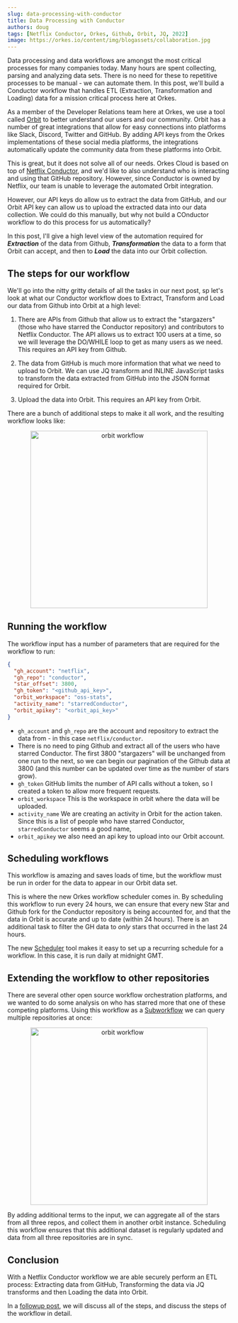 ```yaml
---
slug: data-processing-with-conductor
title: Data Processing with Conductor
authors: doug
tags: [Netflix Conductor, Orkes, Github, Orbit, JQ, 2022]
image: https://orkes.io/content/img/blogassets/collaboration.jpg
---
```


Data processing and data workflows are amongst the most critical processes for many companies today. Many hours are spent collecting, parsing and analyzing data sets. There is no need for these to repetitive processes to be manual - we can automate them. In this post, we'll build a Conductor workflow that handles ETL (Extraction, Transformation and Loading) data for a mission critical process here at Orkes.

As a member of the Developer Relations team here at Orkes, we use a tool called [Orbit](https://orbit.love) to better understand our users and our community. Orbit has a number of great integrations that allow for easy connections into platforms like Slack, Discord, Twitter and GitHub. By adding API keys from the Orkes implementations of these social media platforms, the integrations automatically update the community data from these platforms into Orbit.

This is great, but it does not solve all of our needs. Orkes Cloud is based on top of [Netflix Conductor](https://github.com/netflix/conductor), and we'd like to also understand who is interacting and using that GitHub repository. However, since Conductor is owned by Netflix, our team is unable to leverage the automated Orbit integration.

However, our API keys do allow us to extract the data from GitHub, and our Orbit API key can allow us to upload the extracted data into our data collection. We could do this manually, but why not build a COnductor workflow to do this process for us automatically?

In this post, I'll give a high level view of the automation required for **_Extraction_** of the data from Github, **_Transformation_** the data to a form that Orbit can accept, and then to **_Load_** the data into our Orbit collection.

<!-- truncate-->

## The steps for our workflow

We'll go into the nitty gritty details of all the tasks in our next post, sp let's look at what our Conductor workflow does to Extract, Transform and Load our data from Github into Orbit at a high level:

1. There are APIs from Github that allow us to extract the "stargazers" (those who have starred the Conductor repository) and contributors to Netflix Conductor. The API allows us to extract 100 users at a time, so we will leverage the DO/WHILE loop to get as many users as we need. This requires an API key from Github.

2. The data from GitHub is much more information that what we need to upload to Orbit. We can use JQ transform and INLINE JavaScript tasks to transform the data extracted from GitHub into the JSON format required for Orbit.

3. Upload the data into Orbit. This requires an API key from Orbit.

There are a bunch of additional steps to make it all work, and the resulting workflow looks like:

<p align="center"><img src="/content/img/blogassets/orbitworkflow.png" alt="orbit workflow" width="400" style={{paddingBottom: 40, paddingTop: 40}} /></p>

## Running the workflow

The workflow input has a number of parameters that are required for the workflow to run:

```json
{
  "gh_account": "netflix",
  "gh_repo": "conductor",
  "star_offset": 3800,
  "gh_token": "<github_api_key>",
  "orbit_workspace": "oss-stats",
  "activity_name": "starredConductor",
  "orbit_apikey": "<orbit_api_key>"
}
```

- `gh_account` and `gh_repo` are the account and repository to extract the data from - in this case `netflix/conductor`.
- There is no need to ping Github and extract all of the users who have starred Conductor. The first 3800 "stargazers" will be unchanged from one run to the next, so we can begin our pagination of the Github data at 3800 (and this number can be updated over time as the number of stars grow).
- `gh_token` GitHub limits the number of API calls without a token, so I created a token to allow more frequent requests.
- `orbit_workspace` This is the workspace in orbit where the data will be uploaded.
- `activity_name` We are creating an activity in Orbit for the action taken. Since this is a list of people who have starred Conductor, `starredConductor` seems a good name,
- `orbit_apikey` we also need an api key to upload into our Orbit account.

## Scheduling workflows

This workflow is amazing and saves loads of time, but the workflow must be run in order for the data to appear in our Orbit data set.

This is where the new Orkes workflow scheduler comes in. By scheduling this workflow to run every 24 hours, we can ensure that every new Star and Github fork for the Conductor repository is being accounted for, and that the data in Orbit is accurate and up to date (within 24 hours). There is an additional task to filter the GH data to _only_ stars that occurred in the last 24 hours.

The new [Scheduler](https://orkes.io/content/docs/reference-docs/scheduler) tool makes it easy to set up a recurring schedule for a workflow. In this case, it is run daily at midnight GMT.

## Extending the workflow to other repositories

There are several other open source workflow orchestration platforms, and we wanted to do some analysis on who has starred more that one of these competing platforms. Using this workflow as a [Subworkflow](https://orkes.io/content/docs/reference-docs/sub-workflow-task) we can query multiple repositories at once:

<p align="center"><img src="/content/img/blogassets/github_subworkflow.png" alt="orbit workflow" width="400" style={{paddingBottom: 40, paddingTop: 40}} /></p>

By adding additional terms to the input, we can aggregate all of the stars from all three repos, and collect them in another orbit instance. Scheduling this workflow ensures that this additional dataset is regularly updated and data from all three repositories are in sync.

## Conclusion

With a Netflix Conductor workflow we are able securely perform an ETL process: Extracting data from GitHub, Transforming the data via JQ transforms and then Loading the data into Orbit.

In a [followup post](https://orkes.io/content/blog/conductor-etl-example), we will discuss all of the steps, and discuss the steps of the workflow in detail.
